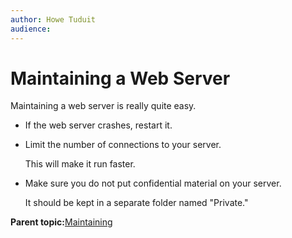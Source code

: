 ```yaml
---
author: Howe Tuduit
audience: 
---
```


# Maintaining a Web Server

Maintaining a web server is really quite easy.

-   If the web server crashes, restart it.

-   Limit the number of connections to your server.

    This will make it run faster.

-   Make sure you do not put confidential material on your server.

    It should be kept in a separate folder named "Private."


**Parent topic:**[Maintaining](../tasks/maintaining.md)

